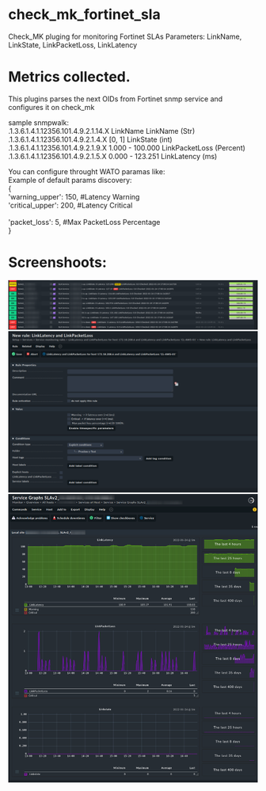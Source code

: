 # check_mk_fortinet_sla
Check_MK pluging for monitoring Fortinet SLAs Parameters: LinkName, LinkState, LinkPacketLoss, LinkLatency


# Metrics collected.
This plugins parses the next OIDs from Fortinet snmp service and configures it on check_mk

sample snmpwalk: <br /> 
 .1.3.6.1.4.1.12356.101.4.9.2.1.14.X 	LinkName    		LinkName (Str) <br /> 
 .1.3.6.1.4.1.12356.101.4.9.2.1.4.X 	[0, 1]    		LinkState (int) <br /> 
 .1.3.6.1.4.1.12356.101.4.9.2.1.9.X 	1.000 - 100.000 	LinkPacketLoss (Percent) <br /> 
 .1.3.6.1.4.1.12356.101.4.9.2.1.5.X    0.000 - 123.251		LinkLatency (ms) <br /> 


You can configure throught WATO paramas like: <br /> 
Example of default params discovery: <br /> 
{ <br /> 
        'warning_upper': 150,  #Latency Warning <br /> 
        'critical_upper': 200, #Latency Critical <br />  
        'packet_loss': 5, #Max PacketLoss Percentage <br /> 
} <br /> 

# Screenshoots:
![Services](https://github.com/martinmartossimon/check_mk_fortinet_sla/blob/main/images/services_view.png)
![WATO](https://github.com/martinmartossimon/check_mk_fortinet_sla/blob/main/images/wato_setup.png)
![graphs](https://github.com/martinmartossimon/check_mk_fortinet_sla/blob/main/images/graphs.png)
